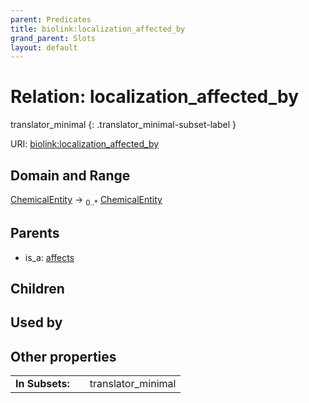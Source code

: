 ```yaml
---
parent: Predicates
title: biolink:localization_affected_by
grand_parent: Slots
layout: default
---
```


# Relation: localization_affected_by

translator_minimal
{: .translator_minimal-subset-label }




URI: [biolink:localization_affected_by](https://w3id.org/biolink/vocab/localization_affected_by)

## Domain and Range

[ChemicalEntity](ChemicalEntity.md) ->  <sub>0..\*</sub> [ChemicalEntity](ChemicalEntity.md)

## Parents

 *  is_a: [affects](affects.md)

## Children


## Used by


## Other properties

|  |  |  |
| --- | --- | --- |
| **In Subsets:** | | translator_minimal |

